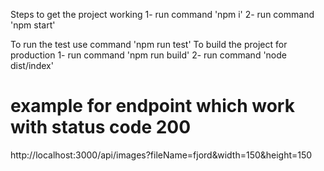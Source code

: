 Steps to get the project working
1- run command 'npm i'
2- run command 'npm start'

To run the test use command 'npm run test'
To build the project for production
1- run command 'npm run build'
2- run command 'node dist/index'

# example for endpoint which work with status code 200 
http://localhost:3000/api/images?fileName=fjord&width=150&height=150
